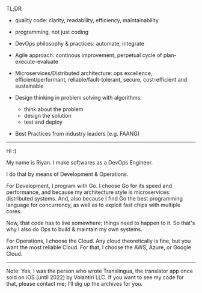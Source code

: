 TL;DR

- quality code: clarity, readability, efficiency, maintainability

- programming, not just coding

- DevOps philosophy & practices: automate, integrate

- Agile approach: continous improvement, perpetual cycle of plan-execute-evaluate

- Microservices/Distributed architecture: ops excellence, efficient/performant, reliable/fault-tolerant, secure, cost-efficient and sustainable

- Design thinking in problem solving with algorithms:
  + think about the problem
  + design the solution
  + test and deploy

- Best Practices from industry leaders (e.g. FAANG)

-----

Hi :)

My name is Riyan. I make softwares as a DevOps Engineer.

I do that by means of Development & Operations.

For Development, I program with Go.
I choose Go for its speed and performance, and because my architecture style is microservices: distributed systems.
And, also because I find Go the best programming language for concurrency, as well as to exploit fast chips with multiple cores.

Now, that code has to live somewhere; things need to happen to it.
So that's why I also do Ops to build & maintain my own systems. 

For Operations, I choose the Cloud. Any cloud theoretically is fine, but you want the most reliable Cloud. For that, I choose the AWS, Azure, or Google Cloud.

-----

Note: Yes, I was the person who wrote Translingua, the translator app once sold on iOS (until 2022) by Volantiri LLC.
If you want to see my code for that, please contact me; I'll dig up the archives for you.
